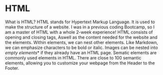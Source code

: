 # HTML
What is HTML? HTML stands for Hypertext Markup Language. It is used to make the structure of a website. I was in a previous coding Bootcamp, so I am a master of HTML with a whole 2-week experience! HTML consists of opening and closing tags, Aswell as the content needed for the website and the elements. Within elements, we can nest other elements. Like Markdown, we can emphasize characters to be bold or italic. Images can be nested into *empty elements** if they already have an HTML page. Sematic elements are commonly used elements in HTML. There are close to 100 semantic elements, allowing you to customize your webpage from the Header to the Footer. 